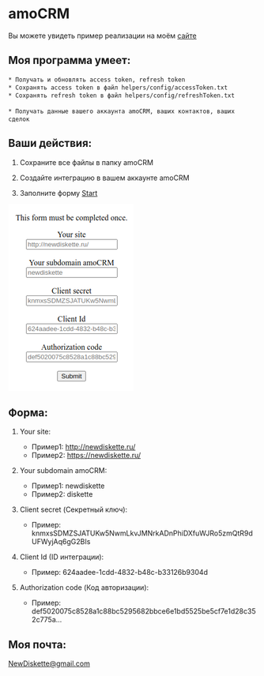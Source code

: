 # amoCRM

Вы можете увидеть пример реализации на моём [сайте](http://newdiskette.ru/php/amoCRM/ "http://newdiskette.ru/php/amoCRM/")

## Моя программа умеет:

    * Получать и обновлять access token, refresh token
    * Сохранять access token в файл helpers/config/accessToken.txt
    * Сохранять refresh token в файл helpers/config/refreshToken.txt 

    * Получать данные вашего аккаунта amoCRM, ваших контактов, ваших сделок

## Ваши действия:

1. Сохраните все файлы в папку amoCRM

2. Создайте интеграцию в вашем аккаунте amoCRM

3. Заполните форму [Start](helpers/formStart.html "This form must be completed once.")

![Start form](img/formStart.png)

## Форма:

1. Your site:
    
    * Пример1: http://newdiskette.ru/
    * Пример2: https://newdiskette.ru/

2. Your subdomain amoCRM:
    
    * Пример1: newdiskette
    * Пример2: diskette

3. Client secret (Секретный ключ):
   
   * Пример: knmxsSDMZSJATUKw5NwmLkvJMNrkADnPhiDXfuWJRo5zmQtR9dUFWyjAq6gG2BIs

4. Client Id (ID интеграции):
   
   * Пример: 624aadee-1cdd-4832-b48c-b33126b9304d

5. Authorization code (Код авторизации):
   
   * Пример: def5020075c8528a1c88bc5295682bbce6e1bd5525be5cf7e1d28c352c775a...

## Моя почта:
<NewDiskette@gmail.com>
